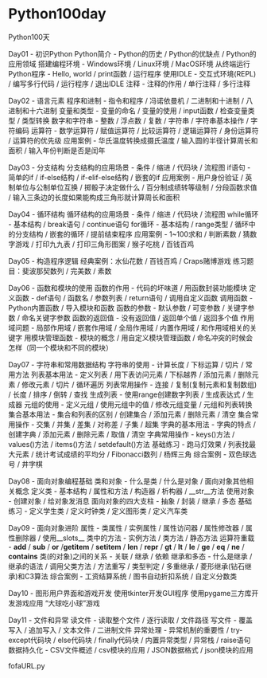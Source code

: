# Python100day
Python100天

Day01 - 初识Python
Python简介 - Python的历史 / Python的优缺点 / Python的应用领域
搭建编程环境 - Windows环境 / Linux环境 / MacOS环境
从终端运行Python程序 - Hello, world / print函数 / 运行程序
使用IDLE - 交互式环境(REPL) / 编写多行代码 / 运行程序 / 退出IDLE
注释 - 注释的作用 / 单行注释 / 多行注释

Day02 - 语言元素
程序和进制 - 指令和程序 / 冯诺依曼机 / 二进制和十进制 / 八进制和十六进制
变量和类型 - 变量的命名 / 变量的使用 / input函数 / 检查变量类型 / 类型转换
数字和字符串 - 整数 / 浮点数 / 复数 / 字符串 / 字符串基本操作 / 字符编码
运算符 - 数学运算符 / 赋值运算符 / 比较运算符 / 逻辑运算符 / 身份运算符 / 运算符的优先级
应用案例 - 华氏温度转换成摄氏温度 / 输入圆的半径计算周长和面积 / 输入年份判断是否是闰年

Day03 - 分支结构
分支结构的应用场景 - 条件 / 缩进 / 代码块 / 流程图
if语句 - 简单的if / if-else结构 / if-elif-else结构 / 嵌套的if
应用案例 - 用户身份验证 / 英制单位与公制单位互换 / 掷骰子决定做什么 / 百分制成绩转等级制 / 分段函数求值 / 输入三条边的长度如果能构成三角形就计算周长和面积

Day04 - 循环结构
循环结构的应用场景 - 条件 / 缩进 / 代码块 / 流程图
while循环 - 基本结构 / break语句 / continue语句
for循环 - 基本结构 / range类型 / 循环中的分支结构 / 嵌套的循环 / 提前结束程序
应用案例 - 1~100求和 / 判断素数 / 猜数字游戏 / 打印九九表 / 打印三角形图案 / 猴子吃桃 / 百钱百鸡

Day05 - 构造程序逻辑
经典案例：水仙花数 / 百钱百鸡 / Craps赌博游戏
练习题目：斐波那契数列 / 完美数 / 素数

Day06 - 函数和模块的使用
函数的作用 - 代码的坏味道 / 用函数封装功能模块
定义函数 - def语句 / 函数名 / 参数列表 / return语句 / 调用自定义函数
调用函数 - Python内置函数 / 导入模块和函数
函数的参数 - 默认参数 / 可变参数 / 关键字参数 / 命名关键字参数
函数的返回值 - 没有返回值 / 返回单个值 / 返回多个值
作用域问题 - 局部作用域 / 嵌套作用域 / 全局作用域 / 内置作用域 / 和作用域相关的关键字
用模块管理函数 - 模块的概念 / 用自定义模块管理函数 / 命名冲突的时候会怎样（同一个模块和不同的模块）

Day07 - 字符串和常用数据结构
字符串的使用 - 计算长度 / 下标运算 / 切片 / 常用方法
列表基本用法 - 定义列表 / 用下表访问元素 / 下标越界 / 添加元素 / 删除元素 / 修改元素 / 切片 / 循环遍历
列表常用操作 - 连接 / 复制(复制元素和复制数组) / 长度 / 排序 / 倒转 / 查找
生成列表 - 使用range创建数字列表 / 生成表达式 / 生成器
元组的使用 - 定义元组 / 使用元组中的值 / 修改元组变量 / 元组和列表转换
集合基本用法 - 集合和列表的区别 / 创建集合 / 添加元素 / 删除元素 / 清空
集合常用操作 - 交集 / 并集 / 差集 / 对称差 / 子集 / 超集
字典的基本用法 - 字典的特点 / 创建字典 / 添加元素 / 删除元素 / 取值 / 清空
字典常用操作 - keys()方法 / values()方法 / items()方法 / setdefault()方法
基础练习 - 跑马灯效果 / 列表找最大元素 / 统计考试成绩的平均分 / Fibonacci数列 / 杨辉三角
综合案例 - 双色球选号 / 井字棋

Day08 - 面向对象编程基础
类和对象 - 什么是类 / 什么是对象 / 面向对象其他相关概念
定义类 - 基本结构 / 属性和方法 / 构造器 / 析构器 / __str__方法
使用对象 - 创建对象 / 给对象发消息
面向对象的四大支柱 - 抽象 / 封装 / 继承 / 多态
基础练习 - 定义学生类 / 定义时钟类 / 定义图形类 / 定义汽车类

Day09 - 面向对象进阶
属性 - 类属性 / 实例属性 / 属性访问器 / 属性修改器 / 属性删除器 / 使用__slots__
类中的方法 - 实例方法 / 类方法 / 静态方法
运算符重载 - __add__ / __sub__ / __or__ /__getitem__ / __setitem__ / __len__ / __repr__ / __gt__ / __lt__ / __le__ / __ge__ / __eq__ / __ne__ / __contains__
类(的对象)之间的关系 - 关联 / 继承 / 依赖
继承和多态 - 什么是继承 / 继承的语法 / 调用父类方法 / 方法重写 / 类型判定 / 多重继承 / 菱形继承(钻石继承)和C3算法
综合案例 - 工资结算系统 / 图书自动折扣系统 / 自定义分数类

Day10 - 图形用户界面和游戏开发
使用tkinter开发GUI程序
使用pygame三方库开发游戏应用
“大球吃小球”游戏

Day11 - 文件和异常
读文件 - 读取整个文件 / 逐行读取 / 文件路径
写文件 - 覆盖写入 / 追加写入 / 文本文件 / 二进制文件
异常处理 - 异常机制的重要性 / try-except代码块 / else代码块 / finally代码块 / 内置异常类型 / 异常栈 / raise语句
数据持久化 - CSV文件概述 / csv模块的应用 / JSON数据格式 / json模块的应用

fofaURL.py